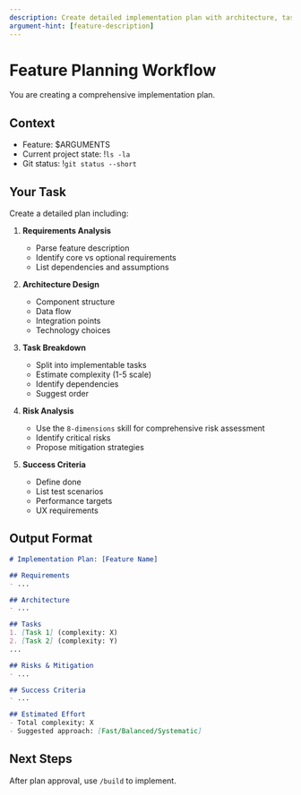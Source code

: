 ```yaml
---
description: Create detailed implementation plan with architecture, tasks, and risk analysis
argument-hint: [feature-description]
---
```


# Feature Planning Workflow

You are creating a comprehensive implementation plan.

## Context
- Feature: $ARGUMENTS
- Current project state: !`ls -la`
- Git status: !`git status --short`

## Your Task

Create a detailed plan including:

1. **Requirements Analysis**
   - Parse feature description
   - Identify core vs optional requirements
   - List dependencies and assumptions

2. **Architecture Design**
   - Component structure
   - Data flow
   - Integration points
   - Technology choices

3. **Task Breakdown**
   - Split into implementable tasks
   - Estimate complexity (1-5 scale)
   - Identify dependencies
   - Suggest order

4. **Risk Analysis**
   - Use the `8-dimensions` skill for comprehensive risk assessment
   - Identify critical risks
   - Propose mitigation strategies

5. **Success Criteria**
   - Define done
   - List test scenarios
   - Performance targets
   - UX requirements

## Output Format

```markdown
# Implementation Plan: [Feature Name]

## Requirements
- ...

## Architecture
- ...

## Tasks
1. [Task 1] (complexity: X)
2. [Task 2] (complexity: Y)
...

## Risks & Mitigation
- ...

## Success Criteria
- ...

## Estimated Effort
- Total complexity: X
- Suggested approach: [Fast/Balanced/Systematic]
```

## Next Steps
After plan approval, use `/build` to implement.

